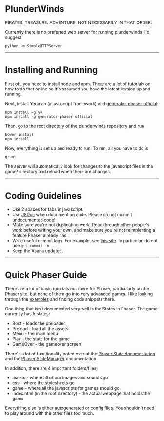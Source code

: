 PlunderWinds
============

PIRATES. TREASURE. ADVENTURE. NOT NECESSARILY IN THAT ORDER.

Currently there is no preferred web server for running plunderwinds. I'd suggest

`python -m SimpleHTTPServer`

***

Installing and Running
======================

First off, you need to install node and npm. There are a lot of tutorials on how to do that online so it's assumed you have the latest version up and running.

Next, install Yeoman (a javascript framework) and [generator-phaser-official](https://github.com/codevinsky/generator-phaser-official/blob/master/README.md):

```
npm install -g yo
npm install -g generator-phaser-official
```

Then, go to the root directory of the plunderwinds repository and run

```
bower install
npm install
```

Now, everything is set up and ready to run. To run, all you have to do is

```
grunt
```

The server will automatically look for changes to the javascript files in the game/ directory and reload when there are changes.

***

Coding Guidelines
=================

* Use 2 spaces for tabs in javascript.
* Use [JSDoc](http://en.wikipedia.org/wiki/JSDoc) when documenting code. Please do not commit undocumented code!
* Make sure you're not duplicating work. Read through other people's work before writing your own, and make sure you're not reimplenting a feature Phaser already has.
* Write useful commit logs. For example, see [this site](http://robots.thoughtbot.com/5-useful-tips-for-a-better-commit-message). In particular, do not use `git commit -m`
* Keep the Asana updated.

***

Quick Phaser Guide
==================

There are a lot of basic tutorials out there for Phaser, particularly on the Phaser site, but none of them go into very advanced games. I like looking through the [examples](http://examples.phaser.io/) and finding code snippets there.

One thing that isn't documented very well is the States in Phaser. The game currently has 5 states:
* Boot - loads the preloader
* Preload - load all the assets
* Menu - the main menu
* Play - the state for the game
* GameOver - the gameover screen

There's a lot of functionality noted over at the [Phaser.State documentation](http://docs.phaser.io/Phaser.State.html) and the [Phaser.StateManager](http://docs.phaser.io/Phaser.StateManager.html) documentation.

In addition, there are 4 important folders/files:
* assets - where all of our images and sounds go
* css - where the stylesheets go
* game - where all the javascripts for games should go
* index.html (in the root directory) - the actual webpage that holds the game

Everything else is either autogenerated or config files. You shouldn't need to play around with the other files too much.